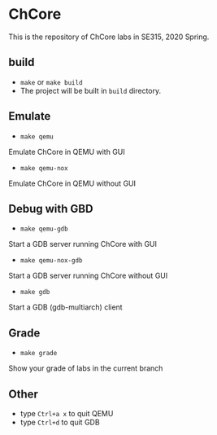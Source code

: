 # ChCore

This is the repository of ChCore labs in SE315, 2020 Spring.

## build 
  - `make` or `make build`
  - The project will be built in `build` directory.

## Emulate
  - `make qemu`

  Emulate ChCore in QEMU with GUI
  
  - `make qemu-nox`
  
  Emulate ChCore in QEMU without GUI

## Debug with GBD

  - `make qemu-gdb`

  Start a GDB server running ChCore with GUI
  
  - `make qemu-nox-gdb`

  Start a GDB server running ChCore without GUI
  
  - `make gdb`
  
  Start a GDB (gdb-multiarch) client

## Grade
  - `make grade`
  
  Show your grade of labs in the current branch

## Other
  - type `Ctrl+a x` to quit QEMU
  - type `Ctrl+d` to quit GDB
  
